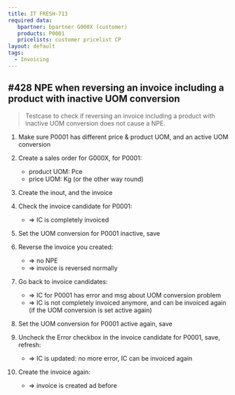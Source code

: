 ```yaml
---
title: IT FRESH-713
required data:
   bpartner: bpartner G000X (customer)
   products: P0001
   pricelists: customer pricelist CP  
layout: default
tags:
  - Invoicing
---
```

## #428 NPE when reversing an invoice including a product with inactive UOM conversion

> Testcase to check if reversing an invoice including a product with inactive UOM conversion does not cause a NPE.

1. Make sure P0001 has different price & product UOM, and an active UOM conversion

1. Create a sales order for G000X, for P0001:
	* product UOM: Pce
	* price UOM: Kg (or the other way round)
	
1. Create the inout, and the invoice

1. Check the invoice candidate for P0001:
	* => IC is completely invoiced

1. Set the UOM conversion for P0001 inactive, save

1. Reverse the invoice you created:
	* => no NPE
	* => invoice is reversed normally
	
1. Go back to invoice candidates:
	* => IC for P0001 has error and msg about UOM conversion problem
	* => IC is not completely invoiced anymore, and can be invoiced again (if the UOM conversion is set active again)
	
1. Set the UOM conversion for P0001 active again, save

1. Uncheck the Error checkbox in the invoice candidate for P0001, save, refresh:
	* => IC is updated: no more error, IC can be invoiced again

1. Create the invoice again:
	* => invoice is created ad before